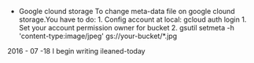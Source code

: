 - Google clound storage
    To change meta-data file on google clound storage.You have to do:
      1. Config account at local: gcloud auth login
      1. Set your account permission owner for bucket
      2. gsutil setmeta -h 'content-type:image/jpeg' gs://your-bucket/*.jpg

2016 - 07 -18
I begin writing ileaned-today
